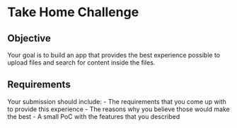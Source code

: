 # Take Home Challenge

## Objective
Your goal is to build an app that provides the best experience possible to upload files and search for content inside the files.

## Requirements
Your submission should include:
    - The requirements that you come up with to provide this experience
    - The reasons why you believe those would make the best
    - A small PoC with the features that you described
